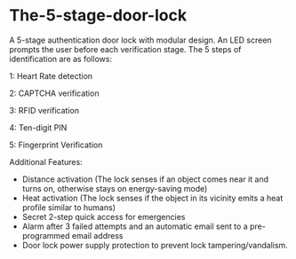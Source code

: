 # The-5-stage-door-lock
A 5-stage authentication door lock with modular design. An LED screen prompts the user before each verification stage. The 5 steps of identification are as follows:

1: Heart Rate detection 

2: CAPTCHA verification

3: RFID verification 

4: Ten-digit PIN 

5: Fingerprint Verification 


Additional Features:
- Distance activation (The lock senses if an object comes near it and turns on, otherwise stays on energy-saving mode)
- Heat activation (The lock senses if the object in its vicinity emits a heat profile similar to humans)
- Secret 2-step quick access for emergencies
- Alarm after 3 failed attempts and an automatic email sent to a pre-programmed email address
- Door lock power supply protection to prevent lock tampering/vandalism.

